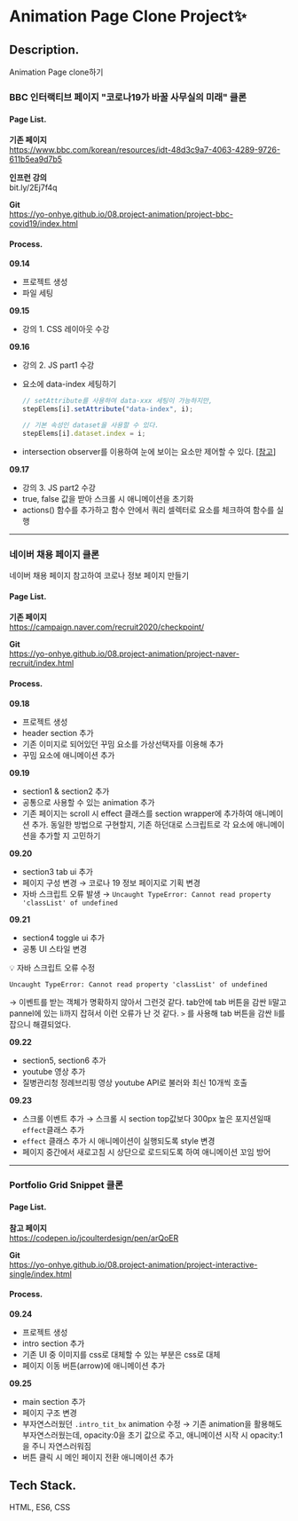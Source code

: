 # Animation Page Clone Project✨

## Description.

Animation Page clone하기

### BBC 인터랙티브 페이지 "코로나19가 바꿀 사무실의 미래" 클론

#### Page List.

**기존 페이지**  
https://www.bbc.com/korean/resources/idt-48d3c9a7-4063-4289-9726-611b5ea9d7b5

**인프런 강의**  
bit.ly/2Ej7f4q

**Git**  
https://yo-onhye.github.io/08.project-animation/project-bbc-covid19/index.html

#### Process.

**09.14**

- 프로젝트 생성
- 파일 세팅

**09.15**

- 강의 1. CSS 레이아웃 수강

**09.16**

- 강의 2. JS part1 수강
- 요소에 data-index 세팅하기

  ```jsx
  // setAttribute를 사용하여 data-xxx 세팅이 가능하지만,
  stepElems[i].setAttribute("data-index", i);

  // 기본 속성인 dataset을 사용할 수 있다.
  stepElems[i].dataset.index = i;
  ```

- intersection observer를 이용하여 눈에 보이는 요소만 제어할 수 있다. [[참고](https://heropy.blog/2019/10/27/intersection-observer/)]

**09.17**

- 강의 3. JS part2 수강
- true, false 값을 받아 스크롤 시 애니메이션을 초기화
- actions() 함수를 추가하고 함수 안에서 쿼리 셀렉터로 요소를 체크하여 함수를 실행

---

### 네이버 채용 페이지 클론

네이버 채용 페이지 참고하여 코로나 정보 페이지 만들기

#### Page List.

**기존 페이지**  
https://campaign.naver.com/recruit2020/checkpoint/

**Git**  
https://yo-onhye.github.io/08.project-animation/project-naver-recruit/index.html

#### Process.

**09.18**

- 프로젝트 생성
- header section 추가
- 기존 이미지로 되어있던 꾸밈 요소를 가상선택자를 이용해 추가
- 꾸밈 요소에 애니메이션 추가

**09.19**

- section1 & section2 추가
- 공통으로 사용할 수 있는 animation 추가
- 기존 페이지는 scroll 시 effect 클래스를 section wrapper에 추가하여 애니메이션 추가. 동일한 방법으로 구현할지, 기존 하던대로 스크립트로 각 요소에 애니메이션을 추가할 지 고민하기

**09.20**

- section3 tab ui 추가
- 페이지 구성 변경 → 코로나 19 정보 페이지로 기획 변경
- 자바 스크립트 오류 발생 → `Uncaught TypeError: Cannot read property 'classList' of undefined`

**09.21**

- section4 toggle ui 추가
- 공통 UI 스타일 변경

💡 자바 스크립트 오류 수정

`Uncaught TypeError: Cannot read property 'classList' of undefined`

→ 이벤트를 받는 객체가 명확하지 않아서 그런것 같다. tab안에 tab 버튼을 감싼 li말고 pannel에 있는 li까지 잡혀서 이런 오류가 난 것 같다. `>` 를 사용해 tab 버튼을 감싼 li를 잡으니 해결되었다.

**09.22**

- section5, section6 추가
- youtube 영상 추가
- 질병관리청 정례브리핑 영상 youtube API로 불러와 최신 10개씩 호출

**09.23**

- 스크롤 이벤트 추가 → 스크롤 시 section top값보다 300px 높은 포지션일때 `effect`클래스 추가
- `effect` 클래스 추가 시 애니메이션이 실행되도록 style 변경
- 페이지 중간에서 새로고침 시 상단으로 로드되도록 하여 애니메이션 꼬임 방어

---

### Portfolio Grid Snippet 클론

#### Page List.

**참고 페이지**  
https://codepen.io/jcoulterdesign/pen/arQoER

**Git**  
https://yo-onhye.github.io/08.project-animation/project-interactive-single/index.html

#### Process.

**09.24**

- 프로젝트 생성
- intro section 추가
- 기존 UI 중 이미지를 css로 대체할 수 있는 부분은 css로 대체
- 페이지 이동 버튼(arrow)에 애니메이션 추가

**09.25**

- main section 추가
- 페이지 구조 변경
- 부자연스러웠던 `.intro_tit_bx` animation 수정 → 기존 animation을 활용해도 부자연스러웠는데, opacity:0을 초기 값으로 주고, 애니메이션 시작 시 opacity:1을 주니 자연스러워짐
- 버튼 클릭 시 메인 페이지 전환 애니메이션 추가

## Tech Stack.

HTML, ES6, CSS
